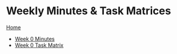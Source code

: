 # Weekly Minutes & Task Matrices

[Home](../README.md)

- [Week 0 Minutes](documents/Minutes_Week_00.pdf)
- [Week 0 Task Matrix](documents/TaskMatrix_Week_00.pdf)
